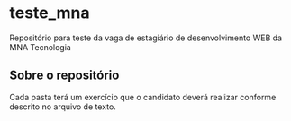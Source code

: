# teste_mna
Repositório para teste da vaga de estagiário de desenvolvimento WEB da MNA Tecnologia

## Sobre o repositório
Cada pasta terá um exercício que o candidato deverá realizar conforme descrito no arquivo de texto.
